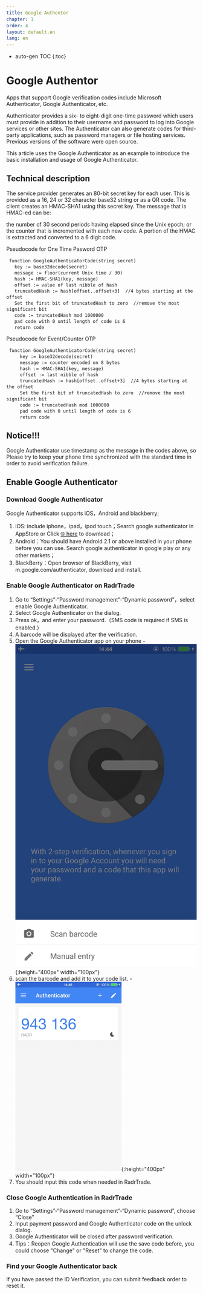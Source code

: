 ```yaml
---
title: Google Authentor
chapter: 1
order: 4
layout: default.en
lang: en
---
```


* auto-gen TOC
{:toc}

# Google Authentor

Apps that support Google verification codes include Microsoft Authenticator, Google Authenticator, etc.

Authenticator provides a six- to eight-digit one-time password which users must provide in addition to their username and password to log into Google services or other sites. The Authenticator can also generate codes for third-party applications, such as password managers or file hosting services. Previous versions of the software were open source. 

This article uses the Google Authenticator as an example to introduce the basic installation and usage of Google Authenticator.

## Technical description

The service provider generates an 80-bit secret key for each user. This is provided as a 16, 24 or 32 character base32 string or as a QR code. The client creates an HMAC-SHA1 using this secret key. The message that is HMAC-ed can be:

the number of 30 second periods having elapsed since the Unix epoch; or
the counter that is incremented with each new code.
A portion of the HMAC is extracted and converted to a 6 digit code.

Pseudocode for One Time Pasword OTP

```
 function GoogleAuthenticatorCode(string secret)
   key := base32decode(secret)
   message := floor(current Unix time / 30)
   hash := HMAC-SHA1(key, message)
   offset := value of last nibble of hash
   truncatedHash := hash[offset..offset+3]  //4 bytes starting at the offset
   Set the first bit of truncatedHash to zero  //remove the most significant bit 
   code := truncatedHash mod 1000000
   pad code with 0 until length of code is 6
   return code 
```

Pseudocode for Event/Counter OTP

```
 function GoogleAuthenticatorCode(string secret)
     key := base32decode(secret)
     message := counter encoded on 8 bytes
     hash := HMAC-SHA1(key, message)
     offset := last nibble of hash
     truncatedHash := hash[offset..offset+3]  //4 bytes starting at the offset
     Set the first bit of truncatedHash to zero  //remove the most significant bit 
     code := truncatedHash mod 1000000
     pad code with 0 until length of code is 6
     return code 
```

## Notice!!!

Google Authenticator use timestamp as the message in the codes above, so Please try to keep your phone time synchronized with the standard time in order to avoid verification failure.

## Enable Google Authenticator

### Download Google Authenticator

Google Authenticator supports iOS，Android and blackberry;
  1. iOS: include iphone，ipad，ipod touch；Search google authenticator in AppStore or Click [🌐  here](https://itunes.apple.com/en/app/google-authenticator/id388497605) to download；
  2. Android：You should have Android 2.1 or above installed in your phone before you can use. Search google authenticator in google play or any other markets；
  3. BlackBerry：Open browser of BlackBerry, visit m.google.com/authenticator, download and install.

### Enable Google Authenticator on RadrTrade

  1. Go to “Settings”-“Password management”-“Dynamic password”，select enable Google Authenticator.
  2. Select Google Authenticator on the dialog.
  3. Press ok，and enter your password.（SMS code is required if SMS is enabled.）
  4. A barcode will be displayed after the verification.
  5. Open the Google Authenticator app on your phone
    - ![img_3347](/assets/images/google_authenticate/img_3347.jpg){:height="400px" width="100px"}
  6. scan the barcode and add it to your code list.
    - ![img_3348](/assets/images/google_authenticate/img_3348.png){:height="400px" width="100px"}
  7. You should input this code when needed in RadrTrade.

### Close Google Authentication in RadrTrade

  1. Go to “Settings”-“Password management”-“Dynamic password”, choose “Close”
  2. Input payment password and Google Authenticator code on the unlock dialog.
  3. Google Authenticator will be closed after password verification.
  4. Tips：Reopen Google Authentication will use the save code before, you could choose "Change" or "Reset" to change the code.

### Find your Google Authenticator back

If you have passed the ID Verification, you can submit feedback order to reset it.
